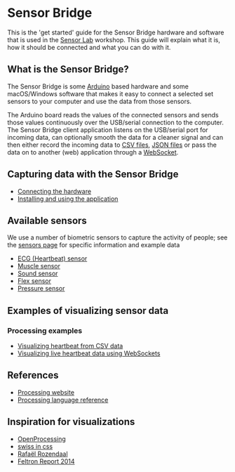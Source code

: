 # Sensor Bridge 

This is the 'get started' guide for the Sensor Bridge hardware and software that is used in the [Sensor Lab](http://www.sensorlab.nl) workshop. This guide will explain what it is, how it should be connected and what you can do with it.

## What is the Sensor Bridge?

The Sensor Bridge is some [Arduino](www.arduino.cc) based hardware and some macOS/Windows software that makes it easy to connect a selected set sensors to your computer and use the data from those sensors. 

The Arduino board reads the values of the connected sensors and sends those values continuously over the USB/serial connection to the computer. The Sensor Bridge client application listens on the USB/serial port for incoming data, can optionally smooth the data for a cleaner signal and can then either record the incoming data to [CSV files](software.md#using-the-application-to-capture-csv-data), [JSON files](software.md#using-the-application-to-capture-json-data) or pass the data on to another (web) application through a [WebSocket](software.md#using-the-application-to-serve-sensor-data-over-a-websocket).

## Capturing data with the Sensor Bridge

* [Connecting the hardware](hardware.md)
* [Installing and using the application](software.md)

## Available sensors

We use a number of biometric sensors to capture the activity of people; see the [sensors page](sensors.md) for specific information and example data

* [ECG (Heartbeat) sensor](sensors.md/#ecg-heatbeat-sensor)
* [Muscle sensor](sensors.md/#muscle-sensor)
* [Sound sensor](sensors.md/#sound-sensor)
* [Flex sensor](sensors.md/#flex-sensor)
* [Pressure sensor](sensors.md/#pressure-sensor)

## Examples of visualizing sensor data

### Processing examples
* [Visualizing heartbeat from CSV data](https://github.com/sensorlab030/workshop/tree/master/examples/processing/heartbeat_example_csv)
* [Visualizing live heartbeat data using WebSockets](https://github.com/sensorlab030/workshop/tree/master/examples/processing/heartbeat_example_websocket)

## References

* [Processing website](https://processing.org/)
* [Processing language reference](https://processing.org/reference/)

## Inspiration for visualizations

* [OpenProcessing](https://www.openprocessing.org/browse#)
* [swiss in css](https://swissincss.com)
* [Rafaël Rozendaal](http://www.newrafael.com/websites/)
* [Feltron Report 2014](http://feltron.com/FAR14.html)

